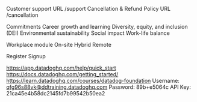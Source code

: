 Customer support URL /support
Cancellation & Refund Policy URL /cancellation

Commitments
  Career growth and learning
  Diversity, equity, and inclusion (DEI)
  Environmental sustainability
  Social impact
  Work-life balance

Workplace module
 On-site
 Hybrid
 Remote

Register
Signup

https://app.datadoghq.com/help/quick_start
https://docs.datadoghq.com/getting_started/
https://learn.datadoghq.com/courses/datadog-foundation
Username: qfg96s88vk@ddtraining.datadoghq.com
Password: 89b+e5064c
API Key: 21ca45e4b58dc2145fd7b99542b50ea2